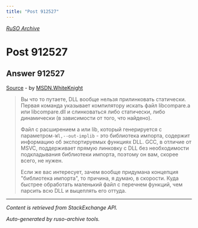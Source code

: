 ```yaml
---
title: "Post 912527"
---
```

<p><i><a href="https://github.com/MSDN-WhiteKnight/ruso-archive/">RuSO Archive</a></i></p>
<h1>Post 912527</h1>
<h2>Answer 912527</h2>
<p><a href="https://ru.stackoverflow.com/a/912527/">Source</a> - by <a href="https://ru.stackoverflow.com/users/240512/msdn-whiteknight">MSDN.WhiteKnight</a></p>
<blockquote>
<p>Вы что то путаете, DLL вообще нельзя прилинковать статически. Первая команда указывает компилятору искать файл libcompare.a или libcompare.dll и слинковаться либо статически, либо динамически (в зависимости от того, что найдено).</p>

<p>Файл с расширением a или lib, который генерируется с параметром<code>-Wl,--out-implib</code> - это библиотека импорта, содержит информацию об экспортируемых функциях DLL. GCC, в отличие от MSVC, поддерживает прямую линковку с DLL без необходимости подкладывания библиотеки импорта, поэтому он вам, скорее всего, не нужен.</p>

<p>Если же вас интересует, зачем вообще придумана концепция "библиотека импорта", то причина, я думаю, в скорости. Куда быстрее обработать маленький файл с перечнем функций, чем парсить всю DLL и выцеплять его оттуда.</p>

</blockquote>
<hr/>
<p><i>Content is retrieved from StackExchange API. </i></p>
<p><i>Auto-generated by ruso-archive tools. </i></p>
